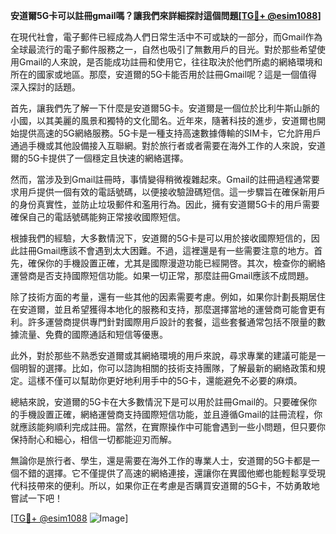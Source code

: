 **安道爾5G卡可以註冊gmail嗎？讓我們來詳細探討這個問題[[TG💪+ @esim1088](https://t.me/s/esim1088)]**

在現代社會，電子郵件已經成為人們日常生活中不可或缺的一部分，而Gmail作為全球最流行的電子郵件服務之一，自然也吸引了無數用戶的目光。對於那些希望使用Gmail的人來說，是否能成功註冊和使用它，往往取決於他們所處的網絡環境和所在的國家或地區。那麼，安道爾的5G卡能否用於註冊Gmail呢？這是一個值得深入探討的話題。

首先，讓我們先了解一下什麼是安道爾5G卡。安道爾是一個位於比利牛斯山脈的小國，以其美麗的風景和獨特的文化聞名。近年來，隨著科技的進步，安道爾也開始提供高速的5G網絡服務。5G卡是一種支持高速數據傳輸的SIM卡，它允許用戶通過手機或其他設備接入互聯網。對於旅行者或者需要在海外工作的人來說，安道爾的5G卡提供了一個穩定且快速的網絡選擇。

然而，當涉及到Gmail註冊時，事情變得稍微複雜起來。Gmail的註冊過程通常要求用戶提供一個有效的電話號碼，以便接收驗證碼短信。這一步驟旨在確保新用戶的身份真實性，並防止垃圾郵件和濫用行為。因此，擁有安道爾5G卡的用戶需要確保自己的電話號碼能夠正常接收國際短信。

根據我們的經驗，大多數情況下，安道爾的5G卡是可以用於接收國際短信的，因此註冊Gmail應該不會遇到太大困難。不過，這裡還是有一些需要注意的地方。首先，確保你的手機設置正確，尤其是國際漫遊功能已經開啓。其次，檢查你的網絡運營商是否支持國際短信功能。如果一切正常，那麼註冊Gmail應該不成問題。

除了技術方面的考量，還有一些其他的因素需要考慮。例如，如果你計劃長期居住在安道爾，並且希望獲得本地化的服務和支持，那麼選擇當地的運營商可能會更有利。許多運營商提供專門針對國際用戶設計的套餐，這些套餐通常包括不限量的數據流量、免費的國際通話和短信等優惠。

此外，對於那些不熟悉安道爾或其網絡環境的用戶來說，尋求專業的建議可能是一個明智的選擇。比如，你可以諮詢相關的技術支持團隊，了解最新的網絡政策和規定。這樣不僅可以幫助你更好地利用手中的5G卡，還能避免不必要的麻煩。

總結來說，安道爾的5G卡在大多數情況下是可以用於註冊Gmail的。只要確保你的手機設置正確，網絡運營商支持國際短信功能，並且遵循Gmail的註冊流程，你就應該能夠順利完成註冊。當然，在實際操作中可能會遇到一些小問題，但只要你保持耐心和細心，相信一切都能迎刃而解。

無論你是旅行者、學生，還是需要在海外工作的專業人士，安道爾的5G卡都是一個不錯的選擇。它不僅提供了高速的網絡連接，還讓你在異國他鄉也能輕鬆享受現代科技帶來的便利。所以，如果你正在考慮是否購買安道爾的5G卡，不妨勇敢地嘗試一下吧！

[[TG💪+ @esim1088](https://t.me/s/esim1088) ![Image](https://i.postimg.cc/4NQfJmqS/Snipaste-2025-05-13-00-14-12.png)]